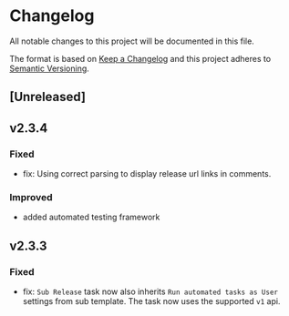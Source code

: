 # Changelog
All notable changes to this project will be documented in this file.

The format is based on [Keep a Changelog](http://keepachangelog.com/en/1.0.0/)
and this project adheres to [Semantic Versioning](http://semver.org/spec/v2.0.0.html).


## [Unreleased]

## v2.3.4

### Fixed
- fix: Using correct parsing to display release url links in comments.

### Improved
- added automated testing framework

## v2.3.3

### Fixed
- fix: `Sub Release` task now also inherits `Run automated tasks as User` settings from sub template. The task now uses the supported `v1` api.
 

